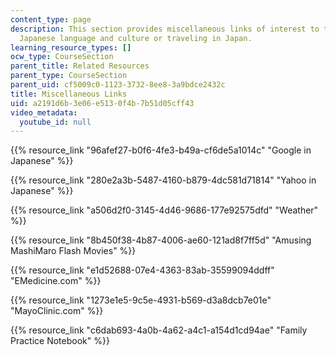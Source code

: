 ```yaml
---
content_type: page
description: This section provides miscellaneous links of interest to those studying
  Japanese language and culture or traveling in Japan.
learning_resource_types: []
ocw_type: CourseSection
parent_title: Related Resources
parent_type: CourseSection
parent_uid: cf5009c0-1123-3732-8ee8-3a9bdce2432c
title: Miscellaneous Links
uid: a2191d6b-3e06-e513-0f4b-7b51d05cff43
video_metadata:
  youtube_id: null
---
```


{{% resource_link "96afef27-b0f6-4fe3-b49a-cf6de5a1014c" "Google in Japanese" %}}

{{% resource_link "280e2a3b-5487-4160-b879-4dc581d71814" "Yahoo in Japanese" %}}

{{% resource_link "a506d2f0-3145-4d46-9686-177e92575dfd" "Weather" %}}

{{% resource_link "8b450f38-4b87-4006-ae60-121ad8f7ff5d" "Amusing MashiMaro Flash Movies" %}}

{{% resource_link "e1d52688-07e4-4363-83ab-35599094ddff" "EMedicine.com" %}}

{{% resource_link "1273e1e5-9c5e-4931-b569-d3a8dcb7e01e" "MayoClinic.com" %}}

{{% resource_link "c6dab693-4a0b-4a62-a4c1-a154d1cd94ae" "Family Practice Notebook" %}}